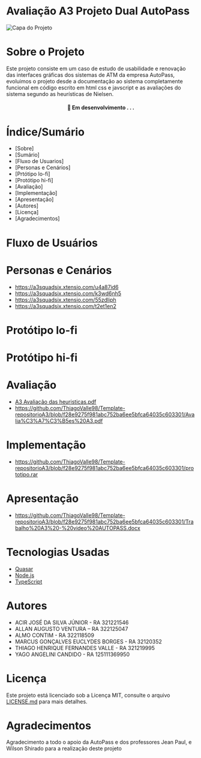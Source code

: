 # Avaliação A3 Projeto Dual AutoPass


![Capa do Projeto](https://picsum.photos/850/280)

# Sobre o Projeto

Este projeto consiste em um caso de estudo de usabilidade e renovação das interfaces gráficas dos sistemas de ATM da empresa AutoPass, evoluimos o projeto desde a documentação ao sistema completamente funcional em código escrito em html css e javscript e as avaliações do sistema segundo as heurísticas de Nielsen.

<h4 align="center"> 
	🚧  Em desenvolvimento . . .
</h4>

# Índice/Sumário

* [Sobre]
* [Sumário]
* [Fluxo de Usuarios]
* [Personas e Cenários]
* [Prtótipo lo-fi]
* [Protótipo hi-fi]
* [Avaliação]
* [Implementação]
* [Apresentação]
* [Autores]
* [Licença]
* [Agradecimentos]


# Fluxo de Usuários



# Personas e Cenários

* https://a3squadsix.xtensio.com/u4a87id6
* https://a3squadsix.xtensio.com/k3wd6nh5
* https://a3squadsix.xtensio.com/55zdliph
* https://a3squadsix.xtensio.com/t2et1en2


# Protótipo lo-fi


# Protótipo hi-fi


# Avaliação
* [A3 Avaliação das heuristicas.pdf](https://github.com/ThiagoValle98/Template-repositorioA3/blob/f28e9275f981abc752ba6ee5bfca64035c603301/A3%20Avalia%C3%A7%C3%A3o%20das%20heuristicas.pdf)
* https://github.com/ThiagoValle98/Template-repositorioA3/blob/f28e9275f981abc752ba6ee5bfca64035c603301/Avalia%C3%A7%C3%B5es%20A3.pdf

# Implementação
* https://github.com/ThiagoValle98/Template-repositorioA3/blob/f28e9275f981abc752ba6ee5bfca64035c603301/prototipo.rar

# Apresentação

* https://github.com/ThiagoValle98/Template-repositorioA3/blob/f28e9275f981abc752ba6ee5bfca64035c603301/Trabalho%20A3%20-%20video%20AUTOPASS.docx

# Tecnologias Usadas

- [Quasar](https://quasar.dev)
- [Node.js](https://nodejs.org/en/)
- [TypeScript](https://www.typescriptlang.org/)



# Autores

* ACIR JOSÉ DA SILVA JÚNIOR - RA 321221546
* ALLAN AUGUSTO VENTURA – RA 322125047
* ALMO CONTIM - RA 322118509
* MARCUS GONÇALVES EUCLYDES BORGES - RA 32120352
* THIAGO HENRIQUE FERNANDES VALLE - RA 321219995
* YAGO ANGELINI CANDIDO - RA 125111369950



# Licença

Este projeto está licenciado sob a Licença MIT,  consulte o arquivo [LICENSE.md](LICENSE.md) para mais detalhes.

# Agradecimentos

Agradecimento a todo o apoio da AutoPass e dos professores Jean Paul, e Wilson Shirado para a realização deste projeto 
